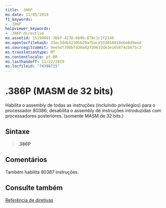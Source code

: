 ```yaml
---
title: .386P
ms.date: 11/05/2019
f1_keywords:
- .386P
helpviewer_keywords:
- .386P directive
ms.assetid: 15199091-3bb7-4270-bb9b-878c1c2f2146
ms.openlocfilehash: 33ec3ddb52305b29afbacd3fd858018e6e0d9aed
ms.sourcegitcommit: 9ee5df398bfd30a42739632de3e165874cb675c3
ms.translationtype: MT
ms.contentlocale: pt-BR
ms.lasthandoff: 11/22/2019
ms.locfileid: "74398715"
---
```

# <a name="386p-32-bit-masm"></a>.386P (MASM de 32 bits)

Habilita o assembly de todas as instruções (incluindo privilégios) para o processador 80386; desabilita o assembly de instruções introduzidas com processadores posteriores. (somente MASM de 32 bits.)

## <a name="syntax"></a>Sintaxe

> **.386P**

## <a name="remarks"></a>Comentários

Também habilita 80387 instruções.

## <a name="see-also"></a>Consulte também

[Referência de diretivas](../../assembler/masm/directives-reference.md)
